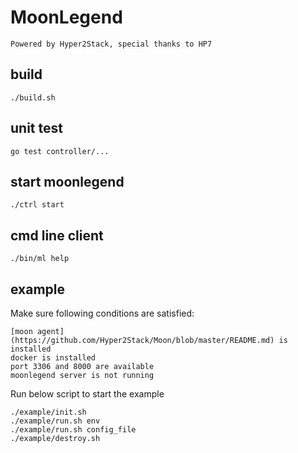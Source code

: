 # MoonLegend
    Powered by Hyper2Stack, special thanks to HP7

## build
    ./build.sh

## unit test
    go test controller/...

## start moonlegend
    ./ctrl start

## cmd line client
    ./bin/ml help

## example
Make sure following conditions are satisfied:

    [moon agent](https://github.com/Hyper2Stack/Moon/blob/master/README.md) is installed
    docker is installed
    port 3306 and 8000 are available
    moonlegend server is not running

Run below script to start the example

    ./example/init.sh
    ./example/run.sh env
    ./example/run.sh config_file
    ./example/destroy.sh
